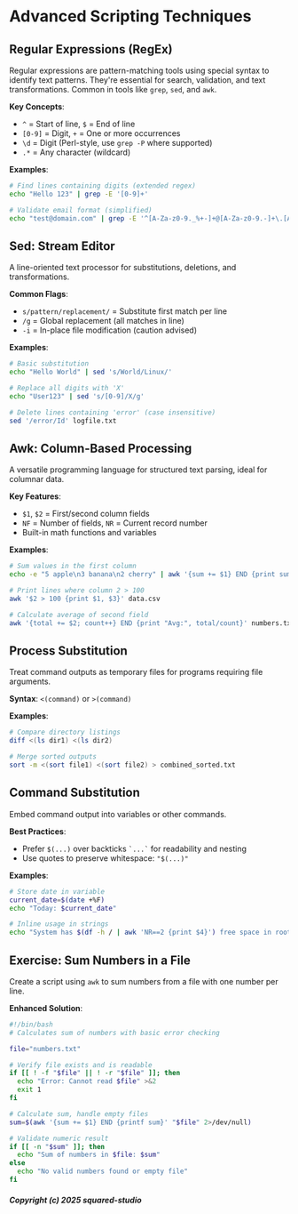 # Advanced Scripting Techniques

## Regular Expressions (RegEx)
Regular expressions are pattern-matching tools using special syntax to identify text patterns. They're essential for search, validation, and text transformations. Common in tools like `grep`, `sed`, and `awk`.

**Key Concepts**:
- `^` = Start of line, `$` = End of line
- `[0-9]` = Digit, `+` = One or more occurrences
- `\d` = Digit (Perl-style, use `grep -P` where supported)
- `.*` = Any character (wildcard)

**Examples**:
```bash
# Find lines containing digits (extended regex)
echo "Hello 123" | grep -E '[0-9]+'

# Validate email format (simplified)
echo "test@domain.com" | grep -E '^[A-Za-z0-9._%+-]+@[A-Za-z0-9.-]+\.[A-Za-z]{2,}$'
```


## Sed: Stream Editor
A line-oriented text processor for substitutions, deletions, and transformations.

**Common Flags**:
- `s/pattern/replacement/` = Substitute first match per line
- `/g` = Global replacement (all matches in line)
- `-i` = In-place file modification (caution advised)

**Examples**:
```bash
# Basic substitution
echo "Hello World" | sed 's/World/Linux/'

# Replace all digits with 'X'
echo "User123" | sed 's/[0-9]/X/g'

# Delete lines containing 'error' (case insensitive)
sed '/error/Id' logfile.txt
```


## Awk: Column-Based Processing
A versatile programming language for structured text parsing, ideal for columnar data.

**Key Features**:
- `$1`, `$2` = First/second column fields
- `NF` = Number of fields, `NR` = Current record number
- Built-in math functions and variables

**Examples**:
```bash
# Sum values in the first column
echo -e "5 apple\n3 banana\n2 cherry" | awk '{sum += $1} END {print sum}'  # Output: 10

# Print lines where column 2 > 100
awk '$2 > 100 {print $1, $3}' data.csv

# Calculate average of second field
awk '{total += $2; count++} END {print "Avg:", total/count}' numbers.txt
```


## Process Substitution
Treat command outputs as temporary files for programs requiring file arguments.

**Syntax**: `<(command)` or `>(command)`

**Examples**:
```bash
# Compare directory listings
diff <(ls dir1) <(ls dir2)

# Merge sorted outputs
sort -m <(sort file1) <(sort file2) > combined_sorted.txt
```


## Command Substitution
Embed command output into variables or other commands.

**Best Practices**:
- Prefer `$(...)` over backticks `` `...` `` for readability and nesting
- Use quotes to preserve whitespace: `"$(...)"`

**Examples**:
```bash
# Store date in variable
current_date=$(date +%F)
echo "Today: $current_date"

# Inline usage in strings
echo "System has $(df -h / | awk 'NR==2 {print $4}') free space in root."
```


## Exercise: Sum Numbers in a File
Create a script using `awk` to sum numbers from a file with one number per line.

**Enhanced Solution**:
```bash
#!/bin/bash
# Calculates sum of numbers with basic error checking

file="numbers.txt"

# Verify file exists and is readable
if [[ ! -f "$file" || ! -r "$file" ]]; then
  echo "Error: Cannot read $file" >&2
  exit 1
fi

# Calculate sum, handle empty files
sum=$(awk '{sum += $1} END {printf sum}' "$file" 2>/dev/null)

# Validate numeric result
if [[ -n "$sum" ]]; then
  echo "Sum of numbers in $file: $sum"
else
  echo "No valid numbers found or empty file"
fi
```

##### Copyright (c) 2025 squared-studio

